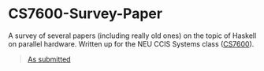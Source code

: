 # CS7600-Survey-Paper

A survey of several papers (including really old ones) on the topic of Haskell on parallel hardware. Written up for the NEU CCIS Systems class ([CS7600](https://course.ccs.neu.edu/cs7600/)).

> [As submitted](https://github.com/ulysses4ever/CS7600-Survey-Paper/releases/download/v1.0.0/CS7600__Survey_Paper.pdf)